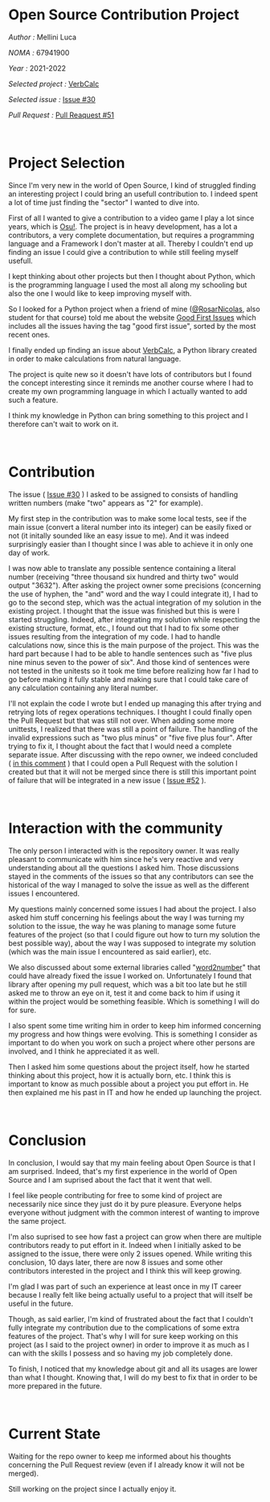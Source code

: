 # Open Source Contribution Project

*Author :* Mellini Luca

*NOMA :* 67941900

*Year :* 2021-2022

*Selected project :* [VerbCalc](https://github.com/ErykPiasecki07/VerbCalc)

*Selected issue :* [Issue #30](https://github.com/ErykPiasecki07/VerbCalc/issues/30)

*Pull Request :* [Pull Reaquest #51](https://github.com/ErykPiasecki07/VerbCalc/pull/51)

&nbsp;
# Project Selection

Since I'm very new in the world of Open Source, I kind of struggled finding an interesting project I could bring an usefull contribution to. I indeed spent a lot of time just finding the "sector" I wanted to dive into. 

First of all I wanted to give a contribution to a video game I play a lot since years, which is [Osu!](https://github.com/ppy/osu). The project is in heavy development, has a lot a contributors, a very complete documentation, but requires a programming language and a Framework I don't master at all. Thereby I couldn't end up finding an issue I could give a contribution to while still feeling myself usefull.

I kept thinking about other projects but then I thought about Python, which is the programming language I used the most all along my schooling but also the one I would like to keep improving myself with.

So I looked for a Python project when a friend of mine ([@RosarNicolas](https://github.com/RosarNicolas), also student for that course) told me about the website [Good First Issues](https://goodfirstissues.com/) which includes all the issues having the tag "good first issue", sorted by the most recent ones.

I finally ended up finding an issue about [VerbCalc](https://github.com/ErykPiasecki07/VerbCalc), a Python library created in order to make calculations from natural language. 

The project is quite new so it doesn't have lots of contributors but I found the concept interesting since it reminds me another course where I had to create my own programming language in which I actually wanted to add such a feature.

I think my knowledge in Python can bring something to this project and I therefore can't wait to work on it.

&nbsp;
# Contribution

The issue ( [Issue #30](https://github.com/ErykPiasecki07/VerbCalc/issues/30) ) I asked to be assigned to consists of handling written numbers (make "two" appears as "2" for example).

My first step in the contribution was to make some local tests, see if the main issue (convert a literal number into its integer) can be easily fixed or not (it initally sounded like an easy issue to me). And it was indeed surprisingly easier than I thought since I was able to achieve it in only one day of work.

I was now able to translate any possible sentence containing a literal number (receiving "three thousand six hundred and thirty two" would output "3632"). After asking the project owner some precisions (concerning the use of hyphen, the "and" word and the way I could integrate it), I had to go to the second step, which was the actual integration of my solution in the existing project. I thought that the issue was finished but this is were I started struggling. Indeed, after integrating my solution while respecting the existing structure, format, etc., I found out that I had to fix some other issues resulting from the integration of my code. I had to handle calculations now, since this is the main purpose of the project. This was the hard part because I had to be able to handle sentences such as "five plus nine minus seven to the power of six". And those kind of sentences were not tested in the unitests so it took me time before realizing how far I had to go before making it fully stable and making sure that I could take care of any calculation containing any literal number. 

I'll not explain the code I wrote but I ended up managing this after trying and retrying lots of regex operations techniques. I thought I could finally open the Pull Request but that was still not over. When adding some more unittests, I realized that there was still a point of failure. The handling of the invalid expressions such as "two plus minus" or "five five plus four". After trying to fix it, I thought about the fact that I would need a complete separate issue. After discussing with the repo owner, we indeed concluded ( [in this comment](https://github.com/ErykPiasecki07/VerbCalc/issues/30#issuecomment-981119612) ) that I could open a Pull Request with the solution I created but that it will not be merged since there is still this important point of failure that will be integrated in a new issue ( [Issue #52](https://github.com/ErykPiasecki07/VerbCalc/issues/52) ). 


&nbsp;
# Interaction with the community

The only person I interacted with is the repository owner. It was really pleasant to communicate with him since he's very reactive and very understanding about all the questions I asked him. Those discussions stayed in the comments of the issues so that any contributors can see the historical of the way I managed to solve the issue as well as the different issues I encountered.

My questions mainly concerned some issues I had about the project. I also asked him stuff concerning his feelings about the way I was turning my solution to the issue, the way he was planing to manage some future features of the project (so that I could figure out how to turn my solution the best possible way), about the way I was supposed to integrate my solution (which was the main issue I encountered as said earlier), etc. 

We also discussed about some external libraries called "[word2number](https://pypi.org/project/word2number/)" that could have already fixed the issue I worked on. Unfortunately I found that library after opening my pull request, which was a bit too late but he still asked me to throw an eye on it, test it and come back to him if using it within the project would be something feasible. Which is something I will do for sure. 

I also spent some time writing him in order to keep him informed concerning my progress and how things were evolving. This is something I consider as important to do when you work on such a project where other persons are involved, and I think he appreciated it as well. 

Then I asked him some questions about the project itself, how he started thinking about this project, how it is actually born, etc. I think this is important to know as much possible about a project you put effort in. He then explained me his past in IT and how he ended up launching the project.

&nbsp;
# Conclusion

In conclusion, I would say that my main feeling about Open Source is that I am surprised. Indeed, that's my first experience in the world of Open Source and I am suprised about the fact that it went that well. 

I feel like people contributing for free to some kind of project are necessarily nice since they just do it by pure pleasure. Everyone helps everyone without judgment with the common interest of wanting to improve the same project. 

I'm also suprised to see how fast a project can grow when there are multiple contributors ready to put effort in it. Indeed when I initially asked to be assigned to the issue, there were only 2 issues opened. While writing this conclusion, 10 days later, there are now 8 issues and some other contributors interested in the project and I think this will keep growing.  

I'm glad I was part of such an experience at least once in my IT career because I really felt like being actually useful to a project that will itself be useful in the future. 

Though, as said earlier, I'm kind of frustrated about the fact that I couldn't fully integrate my contribution due to the complications of some extra features of the project. That's why I will for sure keep working on this project (as I said to the project owner) in order to improve it as much as I can with the skills I possess and so having my job completely done. 

To finish, I noticed that my knowledge about git and all its usages are lower than what I thought. Knowing that, I will do my best to fix that in order to be more prepared in the future. 

&nbsp;
# Current State

Waiting for the repo owner to keep me informed about his thoughts concerning the Pull Request review (even if I already know it will not be merged).

Still working on the project since I actually enjoy it. 